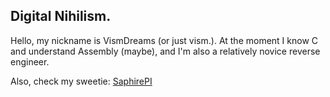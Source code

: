 ## Digital Nihilism.

Hello, my nickname is VismDreams (or just vism.). At the moment I know C and understand Assembly (maybe), and I'm also a relatively novice reverse engineer.

Also, check my sweetie: [SaphirePI](https://github.com/SaphirePI)
